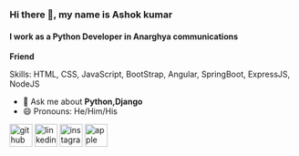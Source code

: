
### Hi there 👋, my name is Ashok kumar
#### I work as a Python Developer in Anarghya communications
**Friend**

Skills: HTML, CSS, JavaScript, BootStrap, Angular, SpringBoot, ExpressJS, NodeJS

- 💬 Ask me about **Python,Django** 
- 😄 Pronouns: He/Him/His 


[<img src='https://cdn.jsdelivr.net/npm/simple-icons@3.0.1/icons/github.svg' alt='github' height='40'>](https://github.com/arunkudiyal)  [<img src='https://cdn.jsdelivr.net/npm/simple-icons@3.0.1/icons/linkedin.svg' alt='linkedin' height='40'>](https://www.linkedin.com/in/arun-kudiyal-107752116/)  [<img src='https://cdn.jsdelivr.net/npm/simple-icons@3.0.1/icons/instagram.svg' alt='instagram' height='40'>](https://www.instagram.com/arunkudiyal/)  [<img src='https://cdn.jsdelivr.net/npm/simple-icons@3.0.1/icons/apple.svg' alt='apple' height='40'>](arunkudiyal)  




